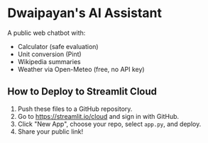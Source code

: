 # Dwaipayan's AI Assistant

A public web chatbot with:
- Calculator (safe evaluation)
- Unit conversion (Pint)
- Wikipedia summaries
- Weather via Open-Meteo (free, no API key)

## How to Deploy to Streamlit Cloud
1. Push these files to a GitHub repository.
2. Go to https://streamlit.io/cloud and sign in with GitHub.
3. Click "New App", choose your repo, select `app.py`, and deploy.
4. Share your public link!
